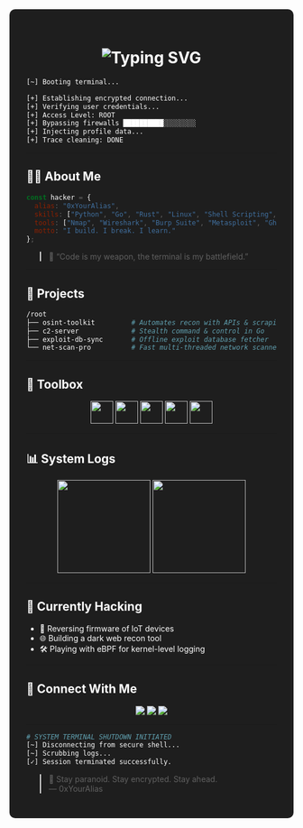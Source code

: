 <!-- HACKER STYLE GITHUB PROFILE README -->
<div style="background-color:#1e1e1e; padding:30px; color:white; border-radius:10px;">
<!-- Your entire README content inside here -->


<h1 align="center">
  <img src="https://readme-typing-svg.demolab.com?font=Fira+Code&size=24&duration=4000&pause=1000&color=00FF00&center=true&vCenter=true&width=435&lines=Initializing+Hacknet...;Access+Granted+%F0%9F%92%BB;Welcome+to+my+Repo+Terminal" alt="Typing SVG" />
</h1>

```bash
[~] Booting terminal...
```

```bash
[+] Establishing encrypted connection...
[+] Verifying user credentials...
[+] Access Level: ROOT
[+] Bypassing firewalls ██████████░░░░░░░░
[+] Injecting profile data...
[+] Trace cleaning: DONE
```

---

## 👨‍💻 About Me

```js
const hacker = {
  alias: "0xYourAlias",
  skills: ["Python", "Go", "Rust", "Linux", "Shell Scripting", "Reverse Engineering"],
  tools: ["Nmap", "Wireshark", "Burp Suite", "Metasploit", "Ghidra", "IDA Pro"],
  motto: "I build. I break. I learn."
};
```

> 🧠 “Code is my weapon, the terminal is my battlefield.”

---

## 📂 Projects

```bash
/root
├── osint-toolkit         # Automates recon with APIs & scraping
├── c2-server             # Stealth command & control in Go
├── exploit-db-sync       # Offline exploit database fetcher
└── net-scan-pro          # Fast multi-threaded network scanner
```

---

## 🧰 Toolbox

<p align="center">
  <img src="https://cdn.jsdelivr.net/gh/devicons/devicon/icons/linux/linux-original.svg" width="40"/>
  <img src="https://cdn.jsdelivr.net/gh/devicons/devicon/icons/python/python-original.svg" width="40"/>
  <img src="https://cdn.jsdelivr.net/gh/devicons/devicon/icons/go/go-original.svg" width="40"/>
  <img src="https://cdn.jsdelivr.net/gh/devicons/devicon/icons/bash/bash-original.svg" width="40"/>
  <img src="https://cdn.jsdelivr.net/gh/devicons/devicon/icons/vscode/vscode-original.svg" width="40"/>
</p>

---

## 📊 System Logs

<p align="center">
  <img src="https://github-readme-stats.vercel.app/api?username=yourusername&show_icons=true&theme=tokyonight&hide_border=true&count_private=true" height="165">
  <img src="https://github-readme-stats.vercel.app/api/top-langs/?username=yourusername&layout=compact&theme=tokyonight&hide_border=true" height="165">
</p>

---

## 🔭 Currently Hacking

- 🧠 Reversing firmware of IoT devices  
- 🌐 Building a dark web recon tool  
- 🛠️ Playing with eBPF for kernel-level logging  

---

## 👣 Connect With Me

<p align="center">
  <a href="https://twitter.com/yourhandle"><img src="https://img.shields.io/badge/Twitter-%231DA1F2.svg?style=for-the-badge&logo=twitter&logoColor=white"/></a>
  <a href="https://linkedin.com/in/yourhandle"><img src="https://img.shields.io/badge/LinkedIn-%230077B5.svg?style=for-the-badge&logo=linkedin&logoColor=white"/></a>
  <a href="https://yourwebsite.com"><img src="https://img.shields.io/badge/Portfolio-0xYourAlias-green?style=for-the-badge&logo=github"/></a>
</p>

---

```bash
# SYSTEM TERMINAL SHUTDOWN INITIATED
[~] Disconnecting from secure shell...
[~] Scrubbing logs...
[✓] Session terminated successfully.
```

> 👾 Stay paranoid. Stay encrypted. Stay ahead.  
> — 0xYourAlias
</div>
